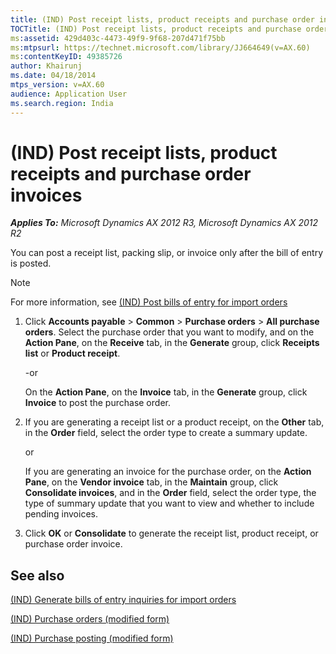 ```yaml
---
title: (IND) Post receipt lists, product receipts and purchase order invoices
TOCTitle: (IND) Post receipt lists, product receipts and purchase order invoices
ms:assetid: 429d403c-4473-49f9-9f68-207d471f75bb
ms:mtpsurl: https://technet.microsoft.com/library/JJ664649(v=AX.60)
ms:contentKeyID: 49385726
author: Khairunj
ms.date: 04/18/2014
mtps_version: v=AX.60
audience: Application User
ms.search.region: India
---
```


# (IND) Post receipt lists, product receipts and purchase order invoices 


_**Applies To:** Microsoft Dynamics AX 2012 R3, Microsoft Dynamics AX 2012 R2_

You can post a receipt list, packing slip, or invoice only after the bill of entry is posted.


> [!NOTE]
> <P>For more information, see <A href="ind-post-bills-of-entry-for-import-orders.md">(IND) Post bills of entry for import orders</A></P>



1.  Click **Accounts payable** \> **Common** \> **Purchase orders** \> **All purchase orders**. Select the purchase order that you want to modify, and on the **Action Pane**, on the **Receive** tab, in the **Generate** group, click **Receipts list** or **Product receipt**.
    
    \-or
    
    On the **Action Pane**, on the **Invoice** tab, in the **Generate** group, click **Invoice** to post the purchase order.

2.  If you are generating a receipt list or a product receipt, on the **Other** tab, in the **Order** field, select the order type to create a summary update.
    
    or
    
    If you are generating an invoice for the purchase order, on the **Action Pane**, on the **Vendor invoice** tab, in the **Maintain** group, click **Consolidate invoices**, and in the **Order** field, select the order type, the type of summary update that you want to view and whether to include pending invoices.

3.  Click **OK** or **Consolidate** to generate the receipt list, product receipt, or purchase order invoice.

## See also

[(IND) Generate bills of entry inquiries for import orders](ind-generate-bills-of-entry-inquiries-for-import-orders.md)

[(IND) Purchase orders (modified form)](https://technet.microsoft.com/library/jj664798\(v=ax.60\))

[(IND) Purchase posting (modified form)](https://technet.microsoft.com/library/jj664475\(v=ax.60\))

  


